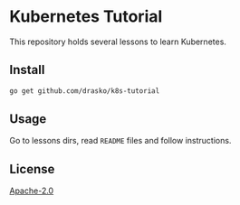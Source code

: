 # Kubernetes Tutorial
This repository holds several lessons to learn Kubernetes.

## Install
```bash
go get github.com/drasko/k8s-tutorial
```

## Usage
Go to lessons dirs, read `README` files and follow instructions.

## License
[Apache-2.0](LICENSE)